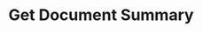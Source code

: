 ---
title: Get Document Summary
excerpt: >-
  Get a summary of your documents, including the total number of documents, as
  well as the list of unique datasets
api:
  file: openapi (2).json
  operationId: get_document_summary
hidden: false
---